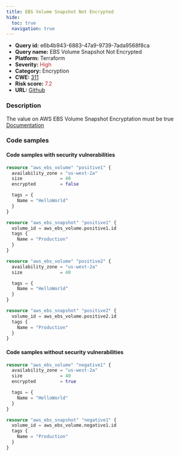 ```yaml
---
title: EBS Volume Snapshot Not Encrypted
hide:
  toc: true
  navigation: true
---
```


<style>
  .highlight .hll {
    background-color: #ff171742;
  }
  .md-content {
    max-width: 1100px;
    margin: 0 auto;
  }
</style>

-   **Query id:** e6b4b943-6883-47a9-9739-7ada9568f8ca
-   **Query name:** EBS Volume Snapshot Not Encrypted
-   **Platform:** Terraform
-   **Severity:** <span style="color:#bb2124">High</span>
-   **Category:** Encryption
-   **CWE:** <a href="https://cwe.mitre.org/data/definitions/311.html" onclick="newWindowOpenerSafe(event, 'https://cwe.mitre.org/data/definitions/311.html')">311</a>
-   **Risk score:** <span style="color:#bb2124">7.2</span>
-   **URL:** [Github](https://github.com/Checkmarx/kics/tree/master/assets/queries/terraform/aws/ebs_volume_snapshot_not_encrypted)

### Description
The value on AWS EBS Volume Snapshot Encryptation must be true<br>
[Documentation](https://registry.terraform.io/providers/hashicorp/aws/latest/docs/data-sources/ebs_snapshot#encrypted)

### Code samples
#### Code samples with security vulnerabilities
```tf title="Positive test num. 1 - tf file" hl_lines="4"
resource "aws_ebs_volume" "positive1" {
  availability_zone = "us-west-2a"
  size              = 40
  encrypted         = false

  tags = {
    Name = "HelloWorld"
  }
}

resource "aws_ebs_snapshot" "positive1" {
  volume_id = aws_ebs_volume.positive1.id
  tags {
    Name = "Production"
  }
}

```
```tf title="Positive test num. 2 - tf file" hl_lines="10"
resource "aws_ebs_volume" "positive2" {
  availability_zone = "us-west-2a"
  size              = 40

  tags = {
    Name = "HelloWorld"
  }
}

resource "aws_ebs_snapshot" "positive2" {
  volume_id = aws_ebs_volume.positive2.id
  tags {
    Name = "Production"
  }
}

```


#### Code samples without security vulnerabilities
```tf title="Negative test num. 1 - tf file"
resource "aws_ebs_volume" "negative1" {
  availability_zone = "us-west-2a"
  size              = 40
  encrypted         = true

  tags = {
    Name = "HelloWorld"
  }
}

resource "aws_ebs_snapshot" "negative1" {
  volume_id = aws_ebs_volume.negative1.id
  tags {
    Name = "Production"
  }
}

```

